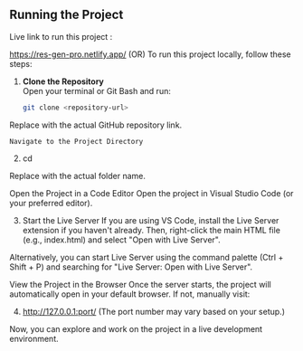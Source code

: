 ## Running the Project
Live link to run this project :

https://res-gen-pro.netlify.app/
(OR)
To run this project locally, follow these steps:

1. **Clone the Repository**  
   Open your terminal or Git Bash and run:
   ```sh
   git clone <repository-url>

Replace <repository-url> with the actual GitHub repository link.

    Navigate to the Project Directory

2. cd <project-folder>

Replace <project-folder> with the actual folder name.

Open the Project in a Code Editor
Open the project in Visual Studio Code (or your preferred editor).

3. Start the Live Server
If you are using VS Code, install the Live Server extension if you haven't already.
Then, right-click the main HTML file (e.g., index.html) and select "Open with Live Server".

Alternatively, you can start Live Server using the command palette (Ctrl + Shift + P) and searching for "Live Server: Open with Live Server".

View the Project in the Browser
Once the server starts, the project will automatically open in your default browser. If not, manually visit:

4.   http://127.0.0.1:port/
    (The port number may vary based on your setup.)

Now, you can explore and work on the project in a live development environment.
